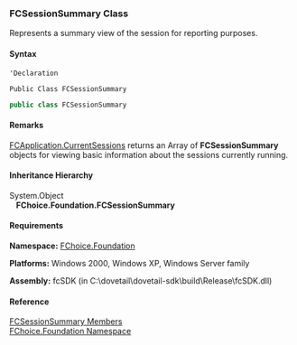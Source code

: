 ﻿### FCSessionSummary Class

Represents a summary view of the session for reporting purposes.

#### Syntax

```vbnet
'Declaration

Public Class FCSessionSummary 
```

```csharp
public class FCSessionSummary
```

#### Remarks

[FCApplication.CurrentSessions](fcSDK~FChoice.Foundation.FCApplication~CurrentSessions.md) returns an Array of **FCSessionSummary** objects for viewing basic information about the sessions currently running.

#### Inheritance Hierarchy

System.Object  
   **FChoice.Foundation.FCSessionSummary**  

#### Requirements

**Namespace:** [FChoice.Foundation](fcSDK~FChoice.Foundation_namespace.md)

**Platforms:** Windows 2000, Windows XP, Windows Server family

**Assembly:** fcSDK (in C:\\dovetail\\dovetail-sdk\\build\\Release\\fcSDK.dll)

#### Reference

[FCSessionSummary Members](fcSDK~FChoice.Foundation.FCSessionSummary_members.md)  
[FChoice.Foundation Namespace](fcSDK~FChoice.Foundation_namespace.md)